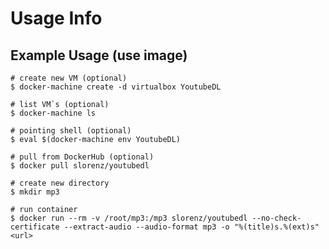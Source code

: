 Usage Info
==========

Example Usage (use image)
-------------------------

```shell
# create new VM (optional)
$ docker-machine create -d virtualbox YoutubeDL

# list VM`s (optional)
$ docker-machine ls

# pointing shell (optional)
$ eval $(docker-machine env YoutubeDL)

# pull from DockerHub (optional)
$ docker pull slorenz/youtubedl

# create new directory
$ mkdir mp3

# run container
$ docker run --rm -v /root/mp3:/mp3 slorenz/youtubedl --no-check-certificate --extract-audio --audio-format mp3 -o "%(title)s.%(ext)s" <url>
```